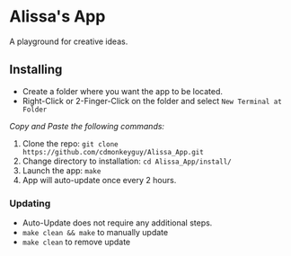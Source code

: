 # Alissa's App

A playground for creative ideas.

## Installing

* Create a folder where you want the app to be located.
* Right-Click or 2-Finger-Click on the folder and select `New Terminal at Folder`

_Copy and Paste the following commands:_

1. Clone the repo: `git clone https://github.com/cdmonkeyguy/Alissa_App.git`
2. Change directory to installation: `cd Alissa_App/install/`
3. Launch the app: `make`
4. App will auto-update once every 2 hours.

### Updating

* Auto-Update does not require any additional steps.
* `make clean && make` to manually update
* `make clean` to remove update
